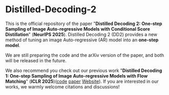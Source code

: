 # Distilled-Decoding-2

This is the official repository of the paper "**Distilled Decoding 2: One-step Sampling of Image Auto-regressive Models with Conditional Score Distillation**" (**NeurIPS 2025**). Distilled Decoding 2 (DD2) provides a new method of tuning an image Auto-regressive (AR) model into an **one-step model**. 

We are still preparing the code and the arXiv version of the paper, and both will be released in the future.

We also recommend you check out our previous work "**Distilled Decoding 1: One-step Sampling of Image Auto-regressive Models with Flow Matching**" (**ICLR 2025**)([code](https://github.com/imagination-research/distilled-decoding) [paper](https://arxiv.org/abs/2412.17153) [Website](https://imagination-research.github.io/distilled-decoding/)). If you are interested in our works, we warmly welcome citations and discussions!
